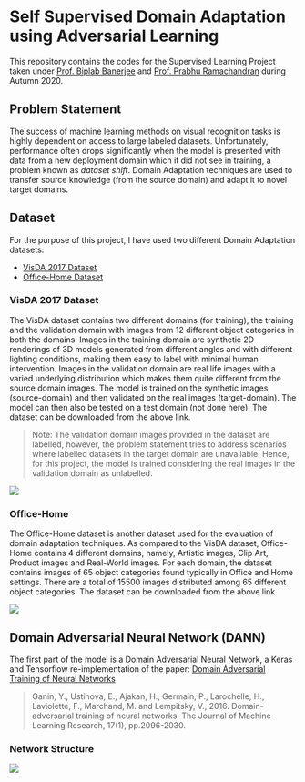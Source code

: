 # Self Supervised Domain Adaptation using Adversarial Learning
This repository contains the codes for the Supervised Learning Project taken under [Prof. Biplab Banerjee](https://biplab-banerjee.github.io/) and [Prof. Prabhu Ramachandran](https://www.aero.iitb.ac.in/~prabhu/) during Autumn 2020. 

## Problem Statement
The success of machine learning methods on visual recognition tasks is highly dependent on access to large labeled datasets. Unfortunately, performance often drops significantly when the model is presented with data from a new deployment domain which it did not see in training, a problem known as _dataset shift_. Domain Adaptation techniques are used to transfer source knowledge (from the source domain) and adapt it to novel target domains.

## Dataset
For the purpose of this project, I have used two different Domain Adaptation datasets:
* [VisDA 2017 Dataset](http://ai.bu.edu/visda-2017/)
* [Office-Home Dataset](http://hemanthdv.org/OfficeHome-Dataset/)

### VisDA 2017 Dataset
The VisDA dataset contains two different domains (for training), the training and the validation domain with images from 12 different object categories in both the domains. Images in the training domain are synthetic 2D renderings of 3D models generated from different angles and with different lighting conditions, making them easy to label with minimal human intervention. Images in the validation domain are real life images with a varied underlying distribution which makes them quite different from the source domain images. The model is trained on the synthetic images (source-domain) and then validated on the real images (target-domain). The model can then also be tested on a test domain (not done here). The dataset can be downloaded from the above link. 
> Note: The validation domain images provided in the dataset are labelled, however, the problem statement tries to address scenarios where labelled datasets in the target domain are unavailable. Hence, for this project, the model is trained considering the real images in the validation domain as unlabelled. 

![](http://ai.bu.edu/visda-2017/assets/images/classification-shift.png)

### Office-Home
The Office-Home dataset is another dataset used for the evaluation of domain adaptation techniques. As compared to the VisDA dataset, Office-Home contains 4 different domains, namely, Artistic images, Clip Art, Product images and Real-World images. For each domain, the dataset contains images of 65 object categories found typically in Office and Home settings. There are a total of 15500 images distributed among 65 different object categories. The dataset can be downloaded from the above link.

![](http://hemanthdv.github.io/profile/images/DataCollage.jpg)

## Domain Adversarial Neural Network (DANN)
The first part of the model is a Domain Adversarial Neural Network, a Keras and Tensorflow re-implementation of the paper: [Domain Adversarial Training of Neural Networks](https://arxiv.org/pdf/1505.07818.pdf)
> Ganin, Y., Ustinova, E., Ajakan, H., Germain, P., Larochelle, H., Laviolette, F., Marchand, M. and Lempitsky, V., 2016. Domain-adversarial training of neural networks. The Journal of Machine Learning Research, 17(1), pp.2096-2030.

### Network Structure
![](https://camo.githubusercontent.com/ab629556bb61a4de74baf9004a2c0ce49669351c460da4bf209711a43f9780c9/68747470733a2f2f73312e617831782e636f6d2f323031382f30312f31322f70384b5479442e6d642e6a7067)
